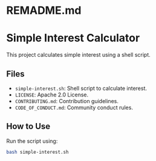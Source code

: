 # REMADME.md
# Simple Interest Calculator

This project calculates simple interest using a shell script.

## Files

- `simple-interest.sh`: Shell script to calculate interest.
- `LICENSE`: Apache 2.0 License.
- `CONTRIBUTING.md`: Contribution guidelines.
- `CODE_OF_CONDUCT.md`: Community conduct rules.

## How to Use

Run the script using:
```bash
bash simple-interest.sh
